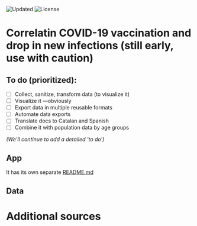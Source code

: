 <!-- ![Generate data daily](https://img.shields.io/github/workflow/status/fndvit/covid-vaccination-tracker/Generate%20data%20daily?label=generate-data)
![Deploy to GitHub pages](https://img.shields.io/github/workflow/status/fndvit/covid-vaccination-tracker/Deploy%20to%20GitHub%20Pages?label=deploy) -->
![Updated](https://img.shields.io/github/last-commit/fndvit/covid-vaccination-tracker)
![License](https://img.shields.io/github/license/fndvit/covid-vaccination-tracker)

# Correlatin COVID-19 vaccination and drop in new infections (still early, use with caution)
<!-- [**The project is live here!!**](https://vacunas.fndvit.org/) -->

## To do (prioritized):

- [ ] Collect, sanitize, transform data (to visualize it)
- [ ] Visualize it —obviously
- [ ] Export data in multiple reusable formats
- [ ] Automate data exports
- [ ] Translate docs to Catalan and Spanish
- [ ] Combine it with population data by age groups

*(We'll continue to add a detailed 'to do')*

## App
It has its own separate [README.md](https://github.com/fndvit/covid-vaccine-effects-tracker/tree/main/app)

## Data


# Additional sources

